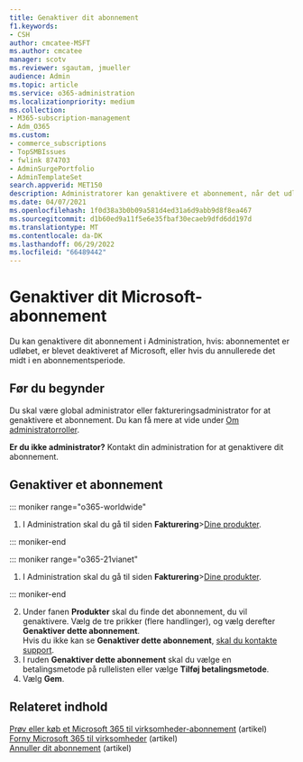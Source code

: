 ```yaml
---
title: Genaktiver dit abonnement
f1.keywords:
- CSH
author: cmcatee-MSFT
ms.author: cmcatee
manager: scotv
ms.reviewer: sgautam, jmueller
audience: Admin
ms.topic: article
ms.service: o365-administration
ms.localizationpriority: medium
ms.collection:
- M365-subscription-management
- Adm_O365
ms.custom:
- commerce_subscriptions
- TopSMBIssues
- fwlink 874703
- AdminSurgePortfolio
- AdminTemplateSet
search.appverid: MET150
description: Administratorer kan genaktivere et abonnement, når det udløber, deaktiveres eller annulleres, eller hvis du annullerede midt i en abonnementsperiode.
ms.date: 04/07/2021
ms.openlocfilehash: 1f0d38a3b0b09a581d4ed31a6d9abb9d8f8ea467
ms.sourcegitcommit: d1b60ed9a11f5e6e35fbaf30ecaeb9dfd6dd197d
ms.translationtype: MT
ms.contentlocale: da-DK
ms.lasthandoff: 06/29/2022
ms.locfileid: "66489442"
---
```

# <a name="reactivate-your-microsoft-subscription"></a>Genaktiver dit Microsoft-abonnement

Du kan genaktivere dit abonnement i Administration, hvis: abonnementet er udløbet, er blevet deaktiveret af Microsoft, eller hvis du annullerede det midt i en abonnementsperiode.
  
## <a name="before-you-begin"></a>Før du begynder

Du skal være global administrator eller faktureringsadministrator for at genaktivere et abonnement. Du kan få mere at vide under [Om administratorroller](../../admin/add-users/about-admin-roles.md).

**Er du ikke administrator?** Kontakt din administration for at genaktivere dit abonnement.

## <a name="reactivate-a-subscription"></a>Genaktiver et abonnement

::: moniker range="o365-worldwide"

1. I Administration skal du gå til siden **Fakturering**\><a href="https://go.microsoft.com/fwlink/p/?linkid=842054" target="_blank">Dine produkter</a>.

::: moniker-end

::: moniker range="o365-21vianet"

1. I Administration skal du gå til siden **Fakturering**\><a href="https://go.microsoft.com/fwlink/p/?linkid=850626" target="_blank">Dine produkter</a>.

::: moniker-end

2. Under fanen **Produkter** skal du finde det abonnement, du vil genaktivere. Vælg de tre prikker (flere handlinger), og vælg derefter **Genaktiver dette abonnement**.\
    Hvis du ikke kan se **Genaktiver dette abonnement**, [skal du kontakte support](../../admin/get-help-support.md).
3. I ruden **Genaktiver dette abonnement** skal du vælge en betalingsmetode på rullelisten eller vælge **Tilføj betalingsmetode**.
4. Vælg **Gem**.

## <a name="related-content"></a>Relateret indhold

[Prøv eller køb et Microsoft 365 til virksomheder-abonnement](../try-or-buy-microsoft-365.md) (artikel)\
[Forny Microsoft 365 til virksomheder](renew-your-subscription.md) (artikel)\
[Annuller dit abonnement](cancel-your-subscription.md) (artikel)
